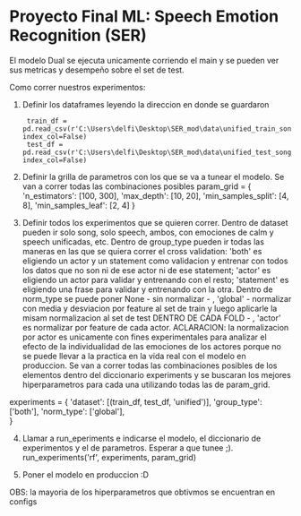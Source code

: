 # Proyecto Final ML: Speech Emotion Recognition (SER)

El modelo Dual se ejecuta unicamente corriendo el main y se pueden ver sus metricas y desempeño sobre el set de test. 

Como correr nuestros experimentos:

1. Definir los dataframes leyendo la direccion en donde se guardaron

        train_df = pd.read_csv(r'C:\Users\delfi\Desktop\SER_mod\data\unified_train_song_speech.csv', index_col=False)
        test_df = pd.read_csv(r'C:\Users\delfi\Desktop\SER_mod\data\unified_test_song_speech.csv', index_col=False)

2. Definir la grilla de parametros con los que se va a tunear el modelo. Se van a correr todas las combinaciones posibles
        param_grid = {
            'n_estimators': [100, 300],
            'max_depth': [10, 20],
            'min_samples_split': [4, 8],
            'min_samples_leaf': [2, 4]
        }

3. Definir todos los experimentos que se quieren correr. Dentro de dataset pueden ir solo song, solo speech, ambos, con emociones de calm y speech unificadas, etc. Dentro de group_type pueden ir todas las maneras en las que se quiera correr el cross validation: 'both' es eligiendo un actor y un statement como validacion y entrenar con todos los datos que no son ni de ese actor ni de ese statement;  'actor' es eligiendo un actor para validar y entrenando con el resto; 'statement' es eligiendo una frase para validar y entrenando con la otra. Dentro de norm_type se puede poner None - sin normalizar - , 'global' - normalizar con media y desviacion por feature al set de train y luego aplicarle la misam normalizacion al set de test DENTRO DE CADA FOLD - , 'actor' es normalizar por feature de cada actor. ACLARACION: la normalizacion por actor es unicamente con fines experimentales para analizar el efecto de la individualidad de las emociones de los actores porque no se puede llevar a la practica en la vida real con el modelo en produccion. Se van a correr todas las combinaciones posibles de los elementos dentro del diccionario experiments y se buscaran los mejores hiperparametros para cada una utilizando todas las de param_grid.

experiments =  {
    'dataset': [(train_df, test_df, 'unified')],
    'group_type': ['both'],
    'norm_type': ['global'],  
}

4. Llamar a run_eperiments e indicarse el modelo, el diccionario de experimentos y el de parametros. Esperar a que tunee ;). 
run_experiments('rf', experiments, param_grid)

5. Poner el modelo en produccion :D

OBS: la mayoria de los hiperparametros que obtivmos se encuentran en configs
